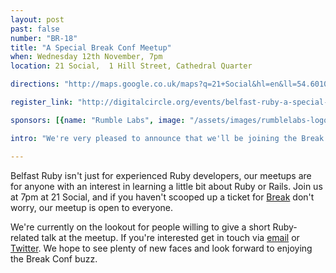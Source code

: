 ```yaml
---
layout: post
past: false
number: "BR-18"
title: "A Special Break Conf Meetup"
when: Wednesday 12th November, 7pm
location: 21 Social,  1 Hill Street, Cathedral Quarter

directions: "http://maps.google.co.uk/maps?q=21+Social&hl=en&ll=54.601095,-5.926309&spn=0.01018,0.025921&sll=54.592891,-5.929399&sspn=0.010182,0.025921&oq=21+social&vpsrc=6&hq=21+Social&t=m&z=16"

register_link: "http://digitalcircle.org/events/belfast-ruby-a-special-break-conf-meetup"

sponsors: [{name: "Rumble Labs", image: "/assets/images/rumblelabs-logo.png", link: "http://rumblelabs.com"}, {name: "Shopkeep", image: "/assets/images/shopkeeppos-logo.png", link: "http://shopkeep.com"}, {name: "Nuu", image: "/assets/images/nuu-logo.png", link: "http://nuu.in"}]

intro: "We're very pleased to announce that we'll be joining the Break Conference fringe activities. Our meetup will be happening on Wednesday 12th November at 21 Social, where we'll be hosting a series of lightening talks. Join us for code discussion and a few drinks at the free bar, courtesy of ShopKeep. We'd also like to invite anyone interested in speaking to get involved."

---
```


Belfast Ruby isn't just for experienced Ruby developers, our meetups are for anyone with an interest in learning a little bit about Ruby or Rails. Join us at 7pm at 21 Social, and if you haven't scooped up a ticket for [Break](http://breakconf.org/) don't worry, our meetup is open to everyone.

We're currently on the lookout for people willing to give a short Ruby-related talk at the meetup. If you're interested get in touch via [email](mailto:mkeizer@rumblelabs.com) or [Twitter](http://twitter.com/belfastruby). We hope to see plenty of new faces and look forward to enjoying the Break Conf buzz.




